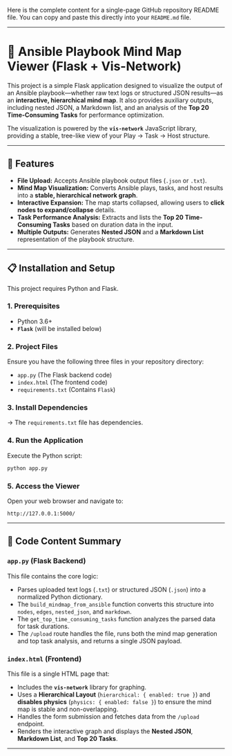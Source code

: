 Here is the complete content for a single-page GitHub repository README file. You can copy and paste this directly into your `README.md` file.

-----

# 🧠 Ansible Playbook Mind Map Viewer (Flask + Vis-Network)

This project is a simple Flask application designed to visualize the output of an Ansible playbook—whether raw text logs or structured JSON results—as an **interactive, hierarchical mind map**. It also provides auxiliary outputs, including nested JSON, a Markdown list, and an analysis of the **Top 20 Time-Consuming Tasks** for performance optimization.

The visualization is powered by the **`vis-network`** JavaScript library, providing a stable, tree-like view of your Play $\rightarrow$ Task $\rightarrow$ Host structure.

-----

## 🚀 Features

  * **File Upload:** Accepts Ansible playbook output files (`.json` or `.txt`).
  * **Mind Map Visualization:** Converts Ansible plays, tasks, and host results into a **stable, hierarchical network graph**.
  * **Interactive Expansion:** The map starts collapsed, allowing users to **click nodes to expand/collapse** details.
  * **Task Performance Analysis:** Extracts and lists the **Top 20 Time-Consuming Tasks** based on duration data in the input.
  * **Multiple Outputs:** Generates **Nested JSON** and a **Markdown List** representation of the playbook structure.

-----

## 📋 Installation and Setup

This project requires Python and Flask.

### 1\. Prerequisites

  * Python 3.6+
  * **`Flask`** (will be installed below)

### 2\. Project Files

Ensure you have the following three files in your repository directory:

  * `app.py` (The Flask backend code)
  * `index.html` (The frontend code)
  * `requirements.txt` (Contains `Flask`)

### 3\. Install Dependencies

-> The `requirements.txt` file has dependencies. 

### 4\. Run the Application

Execute the Python script:

```bash
python app.py
```

### 5\. Access the Viewer

Open your web browser and navigate to:

```
http://127.0.0.1:5000/
```

-----

## 💾 Code Content Summary

### `app.py` (Flask Backend)

This file contains the core logic:

  * Parses uploaded text logs (`.txt`) or structured JSON (`.json`) into a normalized Python dictionary.
  * The `build_mindmap_from_ansible` function converts this structure into `nodes`, `edges`, `nested_json`, and `markdown`.
  * The `get_top_time_consuming_tasks` function analyzes the parsed data for task durations.
  * The `/upload` route handles the file, runs both the mind map generation and top task analysis, and returns a single JSON payload.

### `index.html` (Frontend)

This file is a single HTML page that:

  * Includes the **`vis-network`** library for graphing.
  * Uses a **Hierarchical Layout** (`hierarchical: { enabled: true }`) and **disables physics** (`physics: { enabled: false }`) to ensure the mind map is stable and non-overlapping.
  * Handles the form submission and fetches data from the `/upload` endpoint.
  * Renders the interactive graph and displays the **Nested JSON**, **Markdown List**, and **Top 20 Tasks**.

-----
